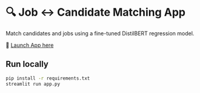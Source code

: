 # 🔍 Job ↔ Candidate Matching App

Match candidates and jobs using a fine-tuned DistilBERT regression model.

🚀 [Launch App here](https://job-candidate-matching-app-adhiraj.streamlit.app)

## Run locally
```bash
pip install -r requirements.txt
streamlit run app.py
